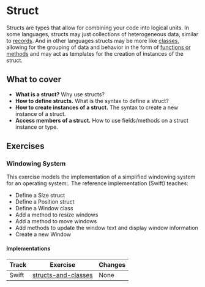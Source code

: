 # Struct

Structs are types that allow for combining your code into logical units. In some languages, structs may just collections of heterogeneous data, similar to [records][type-record]. And in other languages structs may be more like [classes][type-class], allowing for the grouping of data and behavior in the form of [functions or methods][concept-functions] and may act as templates for the creation of instances of the struct.

## What to cover

- **What is a struct?** Why use structs?
- **How to define structs.** What is the syntax to define a struct?
- **How to create instances of a struct.** The syntax to create a new instance of a struct.
- **Access members of a struct.** How to use fields/methods on a struct instance or type.

## Exercises

### Windowing System

This exercise models the implementation of a simplified windowing system for an operating system:. The reference implementation (Swift) teaches:

- Define a Size struct
- Define a Position struct
- Define a Window class
- Add a method to resize windows
- Add a method to move windows
- Add methods to update the window text and display window information
- Create a new Window

#### Implementations

| Track | Exercise                                    | Changes |
| ----- | ------------------------------------------- | ------- |
| Swift | [structs-and-classes][implementation-swift] | None    |

[concept-functions]: ../concepts/functions.md
[type-product-type]: ./product_type.md
[type-record]: ./record.md
[type-class]: ./class.md
[implementation-swift]: ../../languages/swift/exercises/concept/structs-and-classes/.docs/introduction.md

